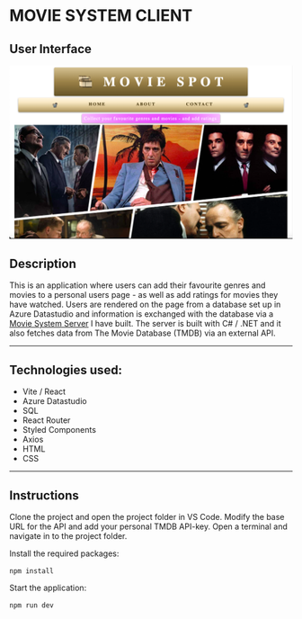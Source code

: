# MOVIE SYSTEM CLIENT

## User Interface

![Alt Text](moviesystem.png)

## Description 

This is an application where users can add their favourite genres and movies to a personal users page - as well as add ratings for movies they have watched. Users are rendered on the page from a database set up in Azure Datastudio and information is exchanged with the database via a [Movie System Server](https://github.com/AnnaAxelsson051/Movie-System-Server) I have built. The server is built with C# / .NET and it also fetches data from The Movie Database (TMDB) via an external API.


---

## Technologies used:

- Vite / React
- Azure Datastudio
- SQL
- React Router
- Styled Components
- Axios
- HTML
- CSS

---

## Instructions 

Clone the project and open the project folder in VS Code. Modify the base URL for the API and add your personal TMDB API-key. Open a terminal and navigate in to the project folder.

Install the required packages:

```
npm install 
```
Start the application:
```
npm run dev 
```